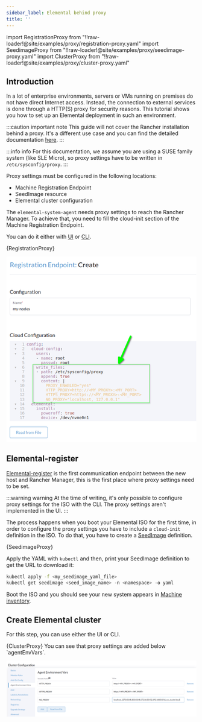 ```yaml
---
sidebar_label: Elemental behind proxy
title: ''
---
```


<head>
  <link rel="canonical" href="https://elemental.docs.rancher.com/elemental_behind_proxy"/>
</head>

import RegistrationProxy from "!!raw-loader!@site/examples/proxy/registration-proxy.yaml"
import SeedimageProxy from "!!raw-loader!@site/examples/proxy/seedimage-proxy.yaml"
import ClusterProxy from "!!raw-loader!@site/examples/proxy/cluster-proxy.yaml"

## Introduction

In a lot of enterprise environments, servers or VMs running on premises do not have direct Internet access. Instead, the connection to external services is done through a HTTP(S) proxy for security reasons. This tutorial shows you how to set up an Elemental deployment in such an environment.

:::caution important note
This guide will not cover the Rancher installation behind a proxy. It's a different use case and you can find the detailed documentation [here](https://ranchermanager.docs.rancher.com/pages-for-subheaders/rancher-behind-an-http-proxy).
:::

:::info info
For this documentation, we assume you are using a SUSE family system (like SLE Micro), so proxy settings have to be written in `/etc/sysconfig/proxy`.
:::

Proxy settings must be configured in the following locations:

- Machine Registration Endpoint
- SeedImage resource
- Elemental cluster configuration

The `elemental-system-agent` needs proxy settings to reach the Rancher Manager.
To achieve that, you need to fill the cloud-init section of the Machine Registration Endpoint.

You can do it either with [UI](quickstart-ui#add-a-machine-registration-endpoint) or [CLI](quickstart-cli#prepare-your-kubernetes-resources).

<Tabs>
<TabItem value="cliRegistration" label="CLI" default>
<CodeBlock language="yaml" title="registration.yaml" showLineNumbers>{RegistrationProxy}</CodeBlock>
</TabItem>
<TabItem value="uiRegistration" label="UI" default>

![Add proxy settings in Machine Registration](images/proxy-settings-machine-registration-ui.png)
</TabItem>
</Tabs>

## Elemental-register

[Elemental-register](architecture-components#elemental-register-command-line-tool) is the first communication endpoint between the new host and Rancher Manager, this is the first place where proxy settings need to be set.

:::warning warning
At the time of writing, it's only possible to configure proxy settings for the ISO with the CLI. The proxy settings aren't implemented in the UI.
:::

The process happens when you boot your Elemental ISO for the first time, in order to configure the proxy settings you have to include a `cloud-init` definition in the ISO.
To do that, you have to create a [SeedImage](seedimage-reference) definition.

<CodeBlock language="yaml" title="seedimage.yaml" showLineNumbers>{SeedimageProxy}</CodeBlock>

Apply the YAML with `kubectl` and then, print your SeedImage definition to get the URL to download it:

```bash showLineNumbers
kubectl apply -f <my_seedimage_yaml_file>
kubectl get seedimage <seed_image_name> -n <namespace> -o yaml
```

Boot the ISO and you should see your new system appears in [Machine inventory](machineinventory-reference.md).

## Create Elemental cluster

For this step, you can use either the UI or CLI.

<Tabs>
<TabItem value="cliCluster" label="CLI" default>
<CodeBlock language="yaml" title="cluster.yaml" showLineNumbers>{ClusterProxy}</CodeBlock>
You can see that proxy settings are added below `agentEnvVars`.
</TabItem>
<TabItem value="uiCluster" label="UI" default>

![Add proxy settings for Elemental cluster](images/proxy-settings-cluster-ui.png)
</TabItem>
</Tabs>
